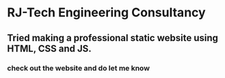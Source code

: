 # RJ-Tech Engineering Consultancy

## Tried making a professional static website using HTML, CSS and JS. 

### check out the website and do let me know

